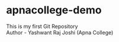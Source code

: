# apnacollege-demo

This is my first Git Repository
<br>
Author - Yashwant Raj Joshi (Apna College)
